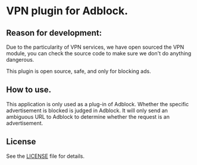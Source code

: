 # VPN plugin for Adblock.

## Reason for development:
Due to the particularity of VPN services, we have open sourced the VPN module, you can check the source code to make sure we don't do anything dangerous.

This plugin is open source, safe, and only for blocking ads.

## How to use.
This application is only used as a plug-in of Adblock. Whether the specific advertisement is blocked is judged in Adblock. It will only send an ambiguous URL to Adblock to determine whether the request is an advertisement.

## License
See the [LICENSE](https://github.com/kai990/AdblockPlugin/blob/master/LICENSE.md) file for details.
